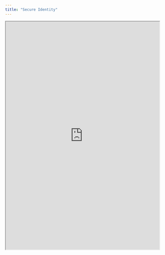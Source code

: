 ```yaml
---
title: "Secure Identity"
---
```



<iframe height="750" width="100%" src="https://ewelton.github.io/ktest/wiki.html#Secure%20Identity"></iframe>
